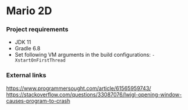 # Mario 2D

### Project requirements
- JDK 11
- Gradle 6.8
- Set following VM arguments in the build configurations: `-XstartOnFirstThread` 

### External links
https://www.programmersought.com/article/61565959743/
https://stackoverflow.com/questions/33087076/lwjgl-opening-window-causes-program-to-crash